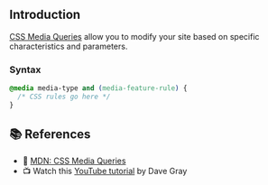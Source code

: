 ## Introduction

[CSS Media Queries](https://developer.mozilla.org/en-US/docs/Learn/CSS/CSS_layout/Media_queries) allow you to modify your site based on specific characteristics and 
parameters.

### Syntax
```css
@media media-type and (media-feature-rule) {
  /* CSS rules go here */
}
```



## 📚 References
- 🔗 [MDN: CSS Media Queries](https://developer.mozilla.org/en-US/docs/Learn/CSS/CSS_layout/Media_queries)
- 📺 Watch this [YouTube tutorial](https://youtu.be/69IbzTWg5PM) by Dave Gray
